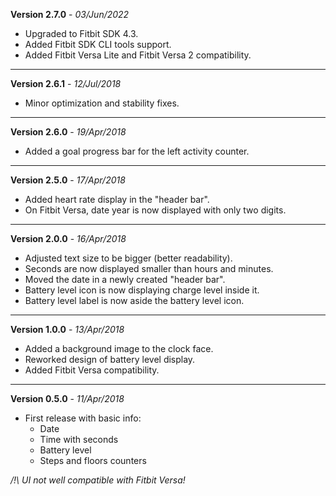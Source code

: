 **Version 2.7.0** - _03/Jun/2022_
- Upgraded to Fitbit SDK 4.3.
- Added Fitbit SDK CLI tools support.
- Added Fitbit Versa Lite and Fitbit Versa 2 compatibility.

* * * 

**Version 2.6.1** - _12/Jul/2018_
- Minor optimization and stability fixes.

* * *

**Version 2.6.0** - _19/Apr/2018_
- Added a goal progress bar for the left activity counter.

* * *

**Version 2.5.0** - _17/Apr/2018_
- Added heart rate display in the "header bar".
- On Fitbit Versa, date year is now displayed with only two digits.

* * *

**Version 2.0.0** - _16/Apr/2018_
- Adjusted text size to be bigger (better readability).
- Seconds are now displayed smaller than hours and minutes.
- Moved the date in a newly created "header bar".
- Battery level icon is now displaying charge level inside it.
- Battery level label is now aside the battery level icon.

* * *

**Version 1.0.0** - _13/Apr/2018_
- Added a background image to the clock face.
- Reworked design of battery level display.
- Added Fitbit Versa compatibility.

* * *

**Version 0.5.0** - _11/Apr/2018_
- First release with basic info: 
    - Date
    - Time with seconds
    - Battery level
    - Steps and floors counters

*/!\ UI not well compatible with Fitbit Versa!*
